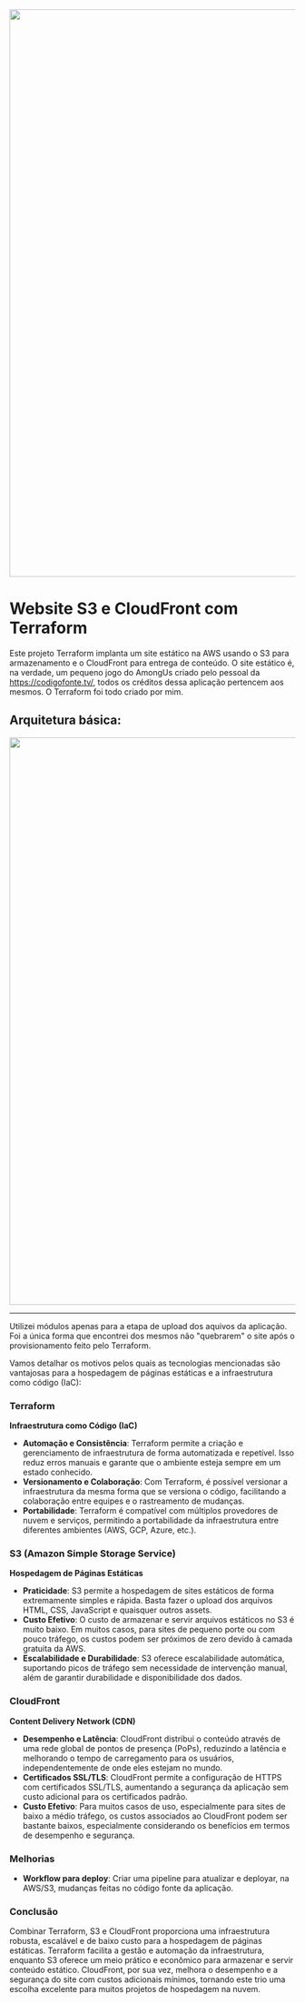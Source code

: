 <img src="https://drive.google.com/uc?export=view&id=1NdAMje_y8jW29H5DWmX6t8gV1Q-AFOci" width="1000">

# Website S3 e CloudFront com Terraform

Este projeto Terraform implanta um site estático na AWS usando o S3 para armazenamento e o CloudFront para entrega de conteúdo. O site estático é, na verdade, um pequeno jogo do AmongUs criado pelo pessoal da https://codigofonte.tv/, todos os créditos dessa aplicação pertencem aos mesmos. O Terraform foi todo criado por mim.

## Arquitetura básica:

<img src="https://drive.google.com/uc?export=view&id=15p6Jj3Zg0dE5TpLkvwwoFoUUKF8i4Dcy" width="1000">

---

Utilizei módulos apenas para a etapa de upload dos aquivos da aplicação. Foi a única forma que encontrei dos mesmos não "quebrarem" o site após o provisionamento feito pelo Terraform.

Vamos detalhar os motivos pelos quais as tecnologias mencionadas são vantajosas para a hospedagem de páginas estáticas e a infraestrutura como código (IaC):

### Terraform

**Infraestrutura como Código (IaC)**
- **Automação e Consistência**: Terraform permite a criação e gerenciamento de infraestrutura de forma automatizada e repetível. Isso reduz erros manuais e garante que o ambiente esteja sempre em um estado conhecido.
- **Versionamento e Colaboração**: Com Terraform, é possível versionar a infraestrutura da mesma forma que se versiona o código, facilitando a colaboração entre equipes e o rastreamento de mudanças.
- **Portabilidade**: Terraform é compatível com múltiplos provedores de nuvem e serviços, permitindo a portabilidade da infraestrutura entre diferentes ambientes (AWS, GCP, Azure, etc.).

### S3 (Amazon Simple Storage Service)

**Hospedagem de Páginas Estáticas**
- **Praticidade**: S3 permite a hospedagem de sites estáticos de forma extremamente simples e rápida. Basta fazer o upload dos arquivos HTML, CSS, JavaScript e quaisquer outros assets.
- **Custo Efetivo**: O custo de armazenar e servir arquivos estáticos no S3 é muito baixo. Em muitos casos, para sites de pequeno porte ou com pouco tráfego, os custos podem ser próximos de zero devido à camada gratuita da AWS.
- **Escalabilidade e Durabilidade**: S3 oferece escalabilidade automática, suportando picos de tráfego sem necessidade de intervenção manual, além de garantir durabilidade e disponibilidade dos dados.

### CloudFront

**Content Delivery Network (CDN)**
- **Desempenho e Latência**: CloudFront distribui o conteúdo através de uma rede global de pontos de presença (PoPs), reduzindo a latência e melhorando o tempo de carregamento para os usuários, independentemente de onde eles estejam no mundo.
- **Certificados SSL/TLS**: CloudFront permite a configuração de HTTPS com certificados SSL/TLS, aumentando a segurança da aplicação sem custo adicional para os certificados padrão.
- **Custo Efetivo**: Para muitos casos de uso, especialmente para sites de baixo a médio tráfego, os custos associados ao CloudFront podem ser bastante baixos, especialmente considerando os benefícios em termos de desempenho e segurança.

### Melhorias
- **Workflow para deploy**: Criar uma pipeline para atualizar e deployar, na AWS/S3, mudanças feitas no código fonte da aplicação.

### Conclusão

Combinar Terraform, S3 e CloudFront proporciona uma infraestrutura robusta, escalável e de baixo custo para a hospedagem de páginas estáticas. Terraform facilita a gestão e automação da infraestrutura, enquanto S3 oferece um meio prático e econômico para armazenar e servir conteúdo estático. CloudFront, por sua vez, melhora o desempenho e a segurança do site com custos adicionais mínimos, tornando este trio uma escolha excelente para muitos projetos de hospedagem na nuvem.
